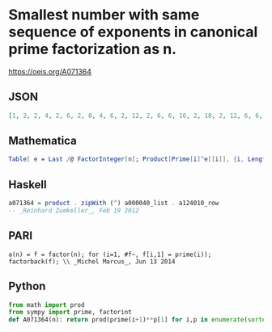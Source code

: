 # Smallest number with same sequence of exponents in canonical prime factorization as n\.
https://oeis.org/A071364
## JSON
```JSON
[1, 2, 2, 4, 2, 6, 2, 8, 4, 6, 2, 12, 2, 6, 6, 16, 2, 18, 2, 12, 6, 6, 2, 24, 4, 6, 8, 12, 2, 30, 2, 32, 6, 6, 6, 36, 2, 6, 6, 24, 2, 30, 2, 12, 12, 6, 2, 48, 4, 18, 6, 12, 2, 54, 6, 24, 6, 6, 2, 60, 2, 6, 12, 64, 6, 30, 2, 12, 6, 30, 2, 72, 2, 6, 18, 12, 6, 30, 2, 48, 16, 6, 2, 60, 6, 6, 6, 24]
```
## Mathematica
```Mathematica
Table[ e = Last /@ FactorInteger[n]; Product[Prime[i]^e[[i]], {i, Length[e]}], {n, 88}] (* _Ray Chandler_, Sep 23 2005 *)
```
## Haskell
```Haskell
a071364 = product . zipWith (^) a000040_list . a124010_row
-- _Reinhard Zumkeller_, Feb 19 2012
```
## PARI
```PARI
a(n) = f = factor(n); for (i=1, #f~, f[i,1] = prime(i)); factorback(f); \\ _Michel Marcus_, Jun 13 2014
```
## Python
```Python
from math import prod
from sympy import prime, factorint
def A071364(n): return prod(prime(i+1)**p[1] for i,p in enumerate(sorted(factorint(n).items()))) # _Chai Wah Wu_, Sep 16 2022
```
